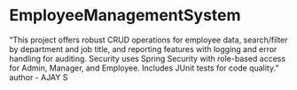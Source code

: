 # EmployeeManagementSystem
“This project offers robust CRUD operations for employee data, search/filter by department and job title, and reporting features with logging and error handling for auditing. Security uses Spring Security with role-based access for Admin, Manager, and Employee. Includes JUnit tests for code quality.”
<br>
author - AJAY S
